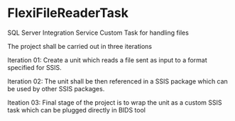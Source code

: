 FlexiFileReaderTask
===================

SQL Server Integration Service Custom Task for handling files

The project shall be carried out in three iterations

Iteration 01: 
Create a unit which reads a file sent as input to a format specified for SSIS.

Iteration 02:
The unit shall be then referenced in a SSIS package which can be used by other SSIS packages.

Iteation 03:
Final stage of the project is to wrap the unit as a custom SSIS task which can be plugged directly in BIDS tool
